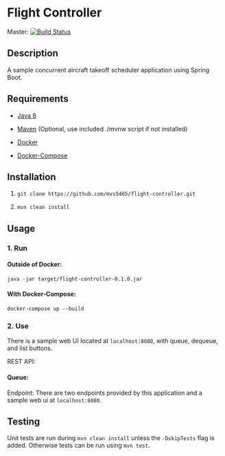 # Flight Controller

Master: [![Build Status](https://travis-ci.org/mvs5465/flight-controller.svg?branch=master)](https://travis-ci.org/mvs5465/flight-controller)

## Description

A sample concurrent aircraft takeoff scheduler application using Spring Boot.

## Requirements

- [Java 8](http://www.oracle.com/technetwork/java/javase/overview/java8-2100321.html)

- [Maven](https://maven.apache.org/install.html) (Optional, use included ./mvnw script if not installed)

- [Docker](https://docs.docker.com/install/)

- [Docker-Compose](https://docs.docker.com/compose/install/)

## Installation

1. `git clone https://github.com/mvs5465/flight-controller.git`

2. `mvn clean install`

## Usage

### 1. Run

#### Outside of Docker:

`java -jar target/flight-controller-0.1.0.jar`

#### With Docker-Compose:

`docker-compose up --build`

### 2. Use

There is a sample web UI located at `localhost:8080`, with queue, dequeue, and list buttons.

REST API:
#### Queue:
  Endpoint: 
There are two endpoints provided by this application and a sample web ui at `localhost:8080`.

## Testing

Unit tests are run during `mvn clean install` unless the `-DskipTests` flag is added. Otherwise tests can be run using `mvn test`.

